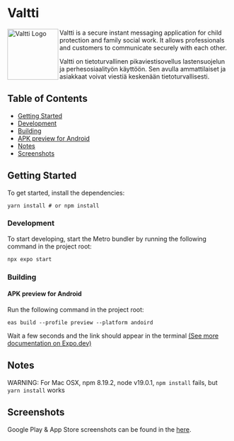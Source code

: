 # Valtti

<img src="https://play-lh.googleusercontent.com/PS6HgNEEM6FTCDhWCsNrnTBhtTzjbsziIh9PACvET8vKkDK2Ch1DeBc6GksFwTCDGUPb=w480-h960-rw" width="115" align="left" alt="Valtti Logo" />

Valtti is a secure instant messaging application for child protection and family social work. It allows professionals and customers to communicate securely with each other.

Valtti on tietoturvallinen pikaviestisovellus lastensuojelun ja perhesosiaalityön käyttöön. Sen avulla ammattilaiset ja asiakkaat voivat viestiä keskenään tietoturvallisesti.

## Table of Contents

- [Getting Started](#getting-started)
- [Development](#development)
- [Building](#building)
- [APK preview for Android](#apk-preview-for-android)
- [Notes](#notes)
- [Screenshots](#screenshots)

## Getting Started

To get started, install the dependencies:

```terminal
yarn install # or npm install
```

### Development

To start developing, start the Metro bundler by running the following command in the project root:

```terminal
npx expo start
```

### Building

#### APK preview for Android

Run the following command in the project root:

```terminal
eas build --profile preview --platform andoird
```

Wait a few seconds and the link should appear in the terminal [(See more documentation on Expo.dev)](https://docs.expo.dev/build-reference/apk/)

## Notes

WARNING: For Mac OSX, npm 8.19.2, node v19.0.1, `npm install` fails, but `yarn install` works

## Screenshots

Google Play & App Store screenshots can be found in the [here](/assets/screenshots).
